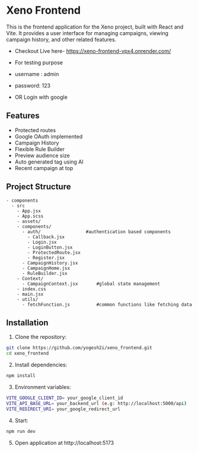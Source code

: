 # Xeno Frontend

This is the frontend application for the Xeno project, built with React and Vite. It provides a user interface for managing campaigns, viewing campaign history, and other related features.

* Checkout Live here- https://xeno-frontend-vpx4.onrender.com/
* For testing purpose
* username : admin
* password: 123

* OR Login with google

## Features

* Protected routes
* Google OAuth implemented
* Campaign History
* Flexible Rule Builder
* Preview audience size
* Auto generated tag using AI
* Recent campaign at top



## Project Structure
```
- components
  - src
    - App.jsx
    - App.scss
    - assets/
    - components/
      - auth/                 #authentication based components
        - Callback.jsx
        - Login.jsx
        - LoginButton.jsx
        - ProtectedRoute.jsx
        - Register.jsx
      - CampaignHistory.jsx     
      - CampaignHome.jsx
      - RuleBuilder.jsx
    - Context/
      - CampaignContext.jsx       #global state management
    - index.css
    - main.jsx
    - utils/
      - fetchFunction.js          #common functions like fetching data

```


## Installation

1. Clone the repository:
```sh
git clone https://github.com/yogesh2i/xeno_frontend.git
cd xeno_frontend
```

2. Install dependencies:
```sh
npm install
```

3. Environment variables:
```sh
VITE_GOOGLE_CLIENT_ID= your_google_client_id
VITE_API_BASE_URL= your_backend_url (e.g: http://localhost:5000/api)
VITE_REDIRECT_URI= your_google_redirect_url
```

4. Start:
```sh
npm run dev
```

5. Open application at http://localhost:5173

